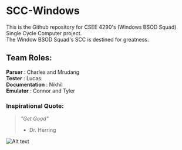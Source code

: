 # SCC-Windows
This is the Github repository for CSEE 4290's (Windows BSOD Squad) Single Cycle Computer project.\
The Window BSOD Squad's SCC is destined for greatness.

## Team Roles:
**Parser** : Charles and Mrudang\
**Tester** : Lucas\
**Documentation** : Nikhil\
**Emulator** : Connor and Tyler

### Inspirational Quote:
> *"Get Good"*
> - Dr. Herring

![Alt text](https://brand.uga.edu/wp-content/uploads/GEORGIA-FS-FC-2048x883.png)
